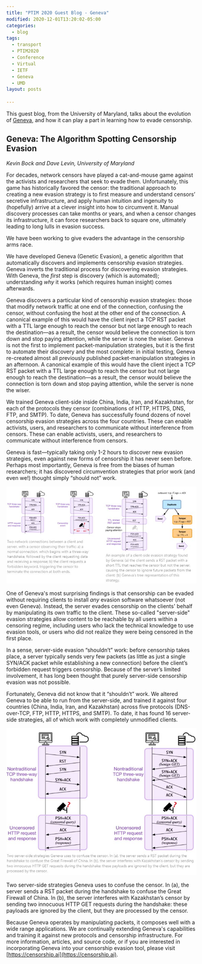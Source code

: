 ```yaml
---
title: "PTIM 2020 Guest Blog - Geneva"
modified: 2020-12-01T13:20:02-05:00
categories:
  - blog
tags:
  - transport
  - PTIM2020
  - Conference
  - Virtual
  - IETF
  - Geneva
  - UMD
layout: posts

---
```

 This guest blog, from the University of Maryland, talks about the evolution of [Geneva](https://cmns.umd.edu/news-events/features/4506), and how it can play a part in learning how to evade censorship.

## Geneva: The Algorithm Spotting Censorship Evasion
_Kevin Bock and Dave Levin, University of Maryland_

For decades, network censors have played a cat-and-mouse game against the activists and researchers that seek to evade them. Unfortunately, this game has historically favored the censor: the traditional approach to creating a new evasion strategy is to first measure and understand censors’ secretive infrastructure, and apply human intuition and ingenuity to (hopefully) arrive at a clever insight into how to circumvent it. Manual discovery processes can take months or years, and when a censor changes its infrastructure, it can force researchers back to square one, ultimately leading to long lulls in evasion success.

We have been working to give evaders the advantage in the censorship arms race.

We have developed Geneva (Genetic Evasion), a genetic algorithm that automatically discovers and implements censorship evasion strategies. Geneva inverts the traditional process for discovering evasion strategies. With Geneva, the _first_ step is discovery (which is automated); understanding _why_ it works (which requires human insight) comes afterwards.

Geneva discovers a particular kind of censorship evasion strategies: those that modify network traffic at one end of the connection, confusing the censor, without confusing the host at the other end of the connection. A canonical example of this would have the client inject a TCP RST packet with a TTL large enough to reach the censor but not large enough to reach the destination—as a result, the censor would believe the connection is torn down and stop paying attention, while the server is none the wiser. Geneva is not the first to implement packet-manipulation strategies, but it is the first to automate their discovery and the most complete: in initial testing, Geneva re-created almost all previously published packet-manipulation strategies in an afternoon. A canonical example of this would have the client inject a TCP RST packet with a TTL large enough to reach the censor but not large enough to reach the destination—as a result, the censor would believe the connection is torn down and stop paying attention, while the server is none the wiser. 

We trained Geneva client-side inside China, India, Iran, and Kazakhstan, for each of the protocols they censor (combinations of HTTP, HTTPS, DNS, FTP, and SMTP). To date, Geneva has successfully found dozens of novel censorship evasion strategies across the four countries. These can enable activists, users, and researchers to communicate without interference from censors. These can enable activists, users, and researchers to communicate without interference from censors.

Geneva is fast—typically taking only 1-2 hours to discover new evasion strategies, even against new forms of censorship it has never seen before. Perhaps most importantly, Geneva is free from the biases of human researchers; it has discovered circumvention strategies that prior work (and even we!) thought simply “should not” work.

![Geneva model, figures 1 & 2, network connections - normal and observed, an example of a client-side evasion strategy](/assets/images/umd_figure1_2.JPG)

One of Geneva's most surprising findings is that censorship can be evaded without requiring clients to install _any_ evasion software whatsoever (not even Geneva). Instead, the server evades censorship on the clients' behalf by manipulating its own traffic to the client. These so-called "server-side" evasion strategies allow content to be reachable by all users within a censoring regime, including users who lack the technical knowledge to use evasion tools, or users who did not realize they were being censored in the first place.

In a sense, server-side evasion “shouldn’t” work: before censorship takes place, a server typically sends very few packets (as little as just a single SYN/ACK packet while establishing a new connection) before the client’s forbidden request triggers censorship. Because of the server’s limited involvement, it has long been thought that purely server-side censorship evasion was not possible.

Fortunately, Geneva did not know that it “shouldn’t” work. We altered Geneva to be able to run from the server-side, and trained it against four countries (China, India, Iran, and Kazakhstan) across five protocols (DNS-over-TCP, FTP, HTTP, HTTPS, and SMTP). To date, it has found 16 server-side strategies, all of which work with completely unmodified clients.

![Geneva model, figure 3, server-side strategies](/assets/images/umd_figure3.JPG)

Two server-side strategies Geneva uses to confuse the censor. In (a), the server sends a RST packet during the handshake to confuse the Great Firewall of China. In (b), the server interferes with Kazakhstan’s censor by sending two innocuous HTTP GET requests during the handshake: these payloads are ignored by the client, but they are processed by the censor.

Because Geneva operates by manipulating packets, it composes well with a wide range applications. We are continually extending Geneva's capabilities and training it against new protocols and censorship infrastructure. For more information, articles, and source code, or if you are interested in incorporating Geneva into your censorship evasion tool, please visit [https://censorship.ai](https://censorship.ai).